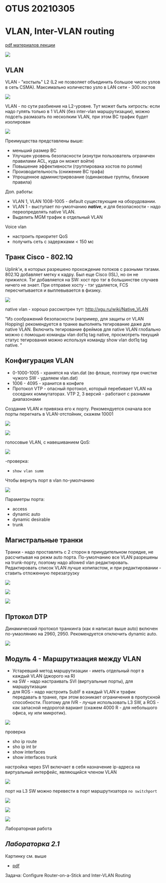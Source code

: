 # OTUS 20210305
# VLAN, Inter-VLAN routing

[pdf материалов лекции](OTUS_2_VLAN_20210305.pdf)

![](pictures/01.jpg)

## VLAN
VLAN - "костыль" L2 (L2 не позволяет объединить большое число узлов в сеть CSMA). Максимально количество узло в LAN сети - 300 хостов

![](pictures/02.jpg)

VLAN - по сути разбиение на L2-уровне. Тут может быть хитрость: если надо гулять только в 1 VLAN (без inter-vlan маршрутизации), можно подсеть размазать по несколким VLAN, при этом BC трафик будет изолирован

![](pictures/03.jpg)

Преимущества представлены выше:
- меньший размер BC
- Улучшен уровень безопасности (изнутри пользователь ограничен правилами ACL, куда он может войти)
- Повышение эффективности (группировака хостов по ролям)
- Производительность (снижение BC трафа)
- Упрощенное администрирвоание (одинаковые группы, близкие правила)

Доп. работы:
- VLAN 1, VLAN 1008-1005 - default существующие на оборудовании. 
- VLAN 1 - выступает по-умолчанию ___native___, и для безопасности - надо переопределять native VLAN.
- Выделить MGM трафик в отдельный VLAN

Voice vlan
- настроить приоритет QoS
- получить сеть с задержками < 150 мс

## Транк Cisco - 802.1Q
Uplink'и, в которых разрешено прохождение потоков с разными тэгами. 802.1Q добавляет метку к кадру. Был еще Cisco (ISL), но он не прижился. Тэг добавляется на SW: хост про тэг в большинстве случаев ничего не знает. При отправке хосту - тэг удаляется, FCS пересчитывается и выплевывается в физику.

![](pictures/04.jpg)

native vlan - хорошо рассмотрен тут: http://xgu.ru/wiki/Native_VLAN

"Из соображений безопасности (например, для защиты от VLAN Hopping) рекомендуется в транке выполнять тегирование даже для native VLAN. Включить тегирование фреймов для native VLAN глобально можно с помощью команды vlan dot1q tag native, просмотреть текущий статус тегирования можно используя команду show vlan dot1q tag native. "

## Конфигурация VLAN
- 0-1000-1005 - хранятся на vlan.dat (во флэше, поэтому при очистке чужого SW - удаляем vlan.dat)
- 1006 - 4095 - хранится в конфиге 
- Протокол VTP - опасный протокол, который перебивает VLAN на соседних коммутаторах. VTP 2, 3 версий - работают с разными диапазонами

Создание VLAN и привязка его к порту. Рекомендуется сначала все порты перегнать в VLAN-отстойник, скажем 10001

![](pictures/05.jpg)

![](pictures/06.jpg)

голосовые VLAN, с навешиванием QoS:

![](pictures/07.jpg)

-проверка:
- ```show vlan summ```

Чтобы вернуть порт в vlan по-умолчанию

![](pictures/08.jpg)

Параметры порта:
- access
- dynamic auto
- dynamic desirable
- trunk

## Магистральные транки
Транки - надо проставлять с 2 сторон в принудительном порядке, не рассчитывая на режм auto порта. По-умолчанию все VLAN разрешены на trunk-порту, поэтому надо allowed vlan редактировать. Редактировать список VLAN лучше копипастом, и при редактировании - ставить отложенную перезагрузку

![](pictures/09.jpg)

![](pictures/10.jpg)

![](pictures/11.jpg)

## Пртокол DTP
Динамический протокол транкинга (как я написал выше auto) включен по-умаолянию на 2960, 2950. Рекомендуется отключить dynamic auto.

![](pictures/12.jpg)

## Модуль 4 - Маршрутизация между VLAN
- Устаревший метод маршрутизации - иметь отдельный порт в каждый VLAN (джорого на R)
- на SW - надо настраивать SVI (виртуальные порты), для маршрутизации
- для ROS - надо настроить SubIF в каждый VLAN и трафик передавать в транке, при этом возникает ограничения в пропускной способности. Поэтому для IVR - лучше использовать L3 SW, а ROS - как запасной недорогой вариант (скажем 4000 R - для небольшого офиса, ну или микротик).

![](pictures/13.jpg)

проверка
- sho ip route
- sho ip int br
- show interfaces
- show interfaces trunk

настройка через SVI включает в себя назначение ip-адреса на виртуальный интерфейс, являющийся членом VLAN

![](pictures/14.jpg)

порт на L3 SW можно перевести в порт маршрутизатора ```no switchport```

![](pictures/15.jpg)

![](pictures/17.jpg)

![](pictures/16.jpg)



Лабораторная работа

## ___Лабораторка 2.1___

Картинку см. выше

- [pdf](lab01/README.MD)

Задача: Configure Router-on-a-Stick and Inter-VLAN Routing